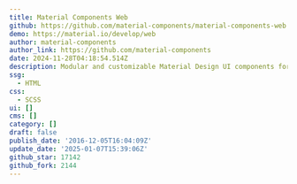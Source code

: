 ```yaml
---
title: Material Components Web
github: https://github.com/material-components/material-components-web
demo: https://material.io/develop/web
author: material-components
author_link: https://github.com/material-components
date: 2024-11-28T04:18:54.514Z
description: Modular and customizable Material Design UI components for the web
ssg:
  - HTML
css:
  - SCSS
ui: []
cms: []
category: []
draft: false
publish_date: '2016-12-05T16:04:09Z'
update_date: '2025-01-07T15:39:06Z'
github_star: 17142
github_fork: 2144
---
```

